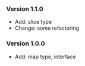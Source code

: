 
### Version 1.1.0
* Add: slice type
* Change: some refactoring

### Version 1.0.0
+ Add: map type, interface